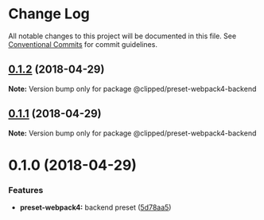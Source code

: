 # Change Log

All notable changes to this project will be documented in this file.
See [Conventional Commits](https://conventionalcommits.org) for commit guidelines.

<a name="0.1.2"></a>
## [0.1.2](https://github.com/clippedjs/clipped/compare/@clipped/preset-webpack4-backend@0.1.1...@clipped/preset-webpack4-backend@0.1.2) (2018-04-29)




**Note:** Version bump only for package @clipped/preset-webpack4-backend

<a name="0.1.1"></a>
## [0.1.1](https://github.com/clippedjs/clipped/compare/@clipped/preset-webpack4-backend@0.1.0...@clipped/preset-webpack4-backend@0.1.1) (2018-04-29)




**Note:** Version bump only for package @clipped/preset-webpack4-backend

<a name="0.1.0"></a>
# 0.1.0 (2018-04-29)


### Features

* **preset-webpack4:** backend preset ([5d78aa5](https://github.com/clippedjs/clipped/commit/5d78aa5))
